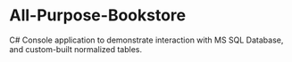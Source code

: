 # All-Purpose-Bookstore
C# Console application to demonstrate interaction with MS SQL Database, and custom-built normalized tables.

